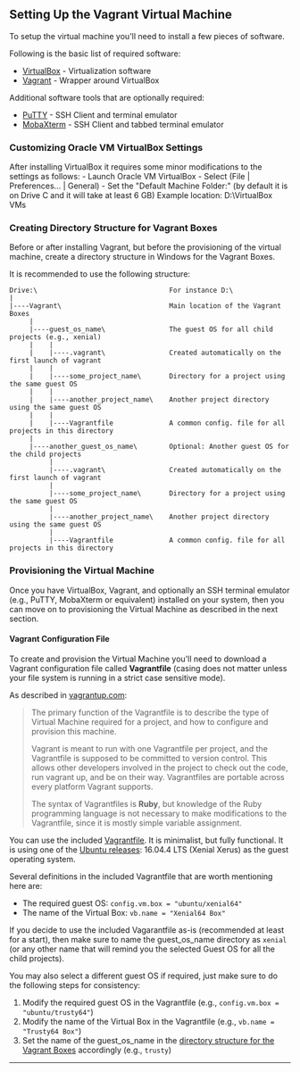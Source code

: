 ## Setting Up the Vagrant Virtual Machine

To setup the virtual machine you'll need to install a few pieces of software. 

Following is the basic list of required software:  

- [VirtualBox][1] -     Virtualization software 
- [Vagrant][2] -        Wrapper around VirtualBox

Additional software tools that are optionally required:  

- [PuTTY][3] -          SSH Client and terminal emulator
- [MobaXterm][4] -      SSH Client and tabbed terminal emulator 

### Customizing Oracle VM VirtualBox Settings

After installing VirtualBox it requires some minor modifications to the settings as follows:
    - Launch Oracle VM VirtualBox
    - Select (File | Preferences... | General)
    - Set the "Default Machine Folder:" (by default it is on Drive C and it will take at least 6 GB)
        Example location: D:\VirtualBox VMs

### Creating Directory Structure for Vagrant Boxes

Before or after installing Vagrant, but before the provisioning of the virtual machine, create a 
directory structure in Windows for the Vagrant Boxes.

It is recommended to use the following structure:

```
Drive:\                                 For instance D:\
|
|----Vagrant\                           Main location of the Vagrant Boxes
     |
     |----guest_os_name\                The guest OS for all child projects (e.g., xenial) 
     |    |
     |    |----.vagrant\                Created automatically on the first launch of vagrant
     |    |
     |    |----some_project_name\       Directory for a project using the same guest OS 
     |    |
     |    |----another_project_name\    Another project directory using the same guest OS
     |    |
     |    |----Vagrantfile              A common config. file for all projects in this directory
     |
     |----another_guest_os_name\        Optional: Another guest OS for the child projects 
          |
          |----.vagrant\                Created automatically on the first launch of vagrant
          |
          |----some_project_name\       Directory for a project using the same guest OS 
          |
          |----another_project_name\    Another project directory using the same guest OS
          |
          |----Vagrantfile              A common config. file for all projects in this directory
```

### Provisioning the Virtual Machine

Once you have VirtualBox, Vagrant, and optionally an SSH terminal emulator (e.g., PuTTY, MobaXterm 
or equivalent) installed on your system, then you can move on to provisioning the Virtual Machine as 
described in the next section.

#### Vagrant Configuration File

To create and provision the Virtual Machine you'll need to download a Vagrant configuration file
called **Vagrantfile** (casing does not matter unless your file system is running in a strict case 
sensitive mode).

As described in [vagrantup.com][5]: 

> The primary function of the Vagrantfile is to describe the type of Virtual Machine required for a 
> project, and how to configure and provision this machine.
> 
> Vagrant is meant to run with one Vagrantfile per project, and the Vagrantfile is supposed to be 
> committed to version control. This allows other developers involved in the project to check out 
> the code, run vagrant up, and be on their way. Vagrantfiles are portable across every platform 
> Vagrant supports.
>
> The syntax of Vagrantfiles is **Ruby**, but knowledge of the Ruby programming language is not 
> necessary to make modifications to the Vagrantfile, since it is mostly simple variable assignment.

You can use the included [Vagrantfile](Vagrantfile). It is minimalist, but fully functional. It is 
using one of the [Ubuntu releases][6]: 16.04.4 LTS (Xenial Xerus) as the guest operating system.  

Several definitions in the included Vagrantfile that are worth mentioning here are:

- The required guest OS: `config.vm.box = "ubuntu/xenial64"`  
- The name of the Virtual Box: `vb.name = "Xenial64 Box"`

If you decide to use the included Vagarantfile as-is (recommended at least for a start), then 
make sure to name the guest_os_name directory as `xenial` (or any other name that will remind you
the selected Guest OS for all the child projects).

You may also select a different guest OS if required, just make sure to do the following steps for 
consistency:

1. Modify the required guest OS in the Vagrantfile (e.g., `config.vm.box = "ubuntu/trusty64"`)
2. Modify the name of the Virtual Box in the Vagrantfile (e.g., `vb.name = "Trusty64 Box"`)
3. Set the name of the guest_os_name in the [directory structure for the Vagrant Boxes](
   #creating-directory-structure-for-vagrant-boxes) accordingly (e.g., `trusty`)

---

[1]: https://www.virtualbox.org/
[2]: https://www.vagrantup.com/
[3]: https://www.chiark.greenend.org.uk/~sgtatham/putty/
[4]: https://mobaxterm.mobatek.net/
[5]: https://www.vagrantup.com/docs/vagrantfile/
[6]: http://releases.ubuntu.com/
